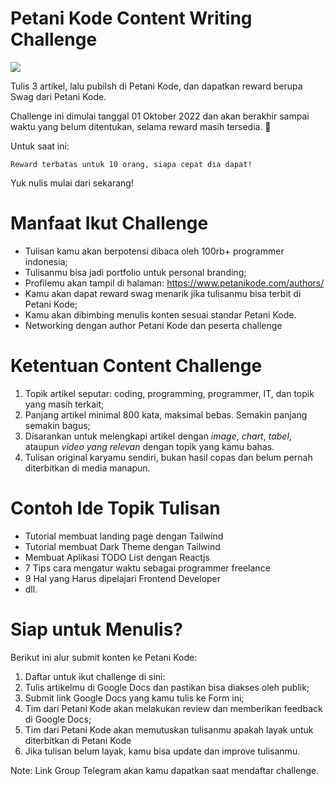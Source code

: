 # Petani Kode Content Writing Challenge

![](https://repository-images.githubusercontent.com/540814997/720b53aa-b0eb-44f3-9d5b-1bbd17fbb3a1)

Tulis 3 artikel, lalu pubilsh di Petani Kode, dan dapatkan reward berupa Swag dari Petani Kode.

Challenge ini dimulai tanggal 01 Oktober 2022 dan akan berakhir sampai waktu yang belum ditentukan, selama reward masih tersedia. 🤩

Untuk saat ini:

```
Reward terbatas untuk 10 orang, siapa cepat dia dapat!
```

Yuk nulis mulai dari sekarang!

# Manfaat Ikut Challenge

- Tulisan kamu akan berpotensi dibaca oleh 100rb+ programmer indonesia;
- Tulisanmu bisa jadi portfolio untuk personal branding;
- Profilemu akan tampil di halaman: https://www.petanikode.com/authors/
- Kamu akan dapat reward swag menarik jika tulisanmu bisa terbit di Petani Kode;
- Kamu akan dibimbing menulis konten sesuai standar Petani Kode.
- Networking dengan author Petani Kode dan peserta challenge

# Ketentuan Content Challenge

1. Topik artikel seputar: coding, programming, programmer, IT, dan topik yang masih terkait;
2. Panjang artikel minimal 800 kata, maksimal bebas. Semakin panjang semakin bagus;
3. Disarankan untuk melengkapi artikel dengan *image*, *chart*, *tabel*, ataupun *video yang relevan* dengan topik yang kamu bahas.
4. Tulisan original karyamu sendiri, bukan hasil copas dan belum pernah diterbitkan di media manapun.

# Contoh Ide Topik Tulisan

- Tutorial membuat landing page dengan Tailwind
- Tutorial membuat Dark Theme dengan Tailwind
- Membuat Aplikasi TODO List dengan Reactjs
- 7 Tips cara mengatur waktu sebagai programmer freelance
- 9 Hal yang Harus dipelajari Frontend Developer
- dll.

# Siap untuk Menulis?

Berikut ini alur submit konten ke Petani Kode:

1. Daftar untuk ikut challenge di sini:
2. Tulis artikelmu di Google Docs dan pastikan bisa diakses oleh publik;
3. Submit link Google Docs yang kamu tulis ke Form ini;
4. Tim dari Petani Kode akan melakukan review dan memberikan feedback di Google Docs;
5. Tim dari Petani Kode akan memutuskan tulisanmu apakah layak untuk diterbitkan di Petani Kode
6. Jika tulisan belum layak, kamu bisa update dan improve tulisanmu.

Note: Link Group Telegram akan kamu dapatkan saat mendaftar challenge.
